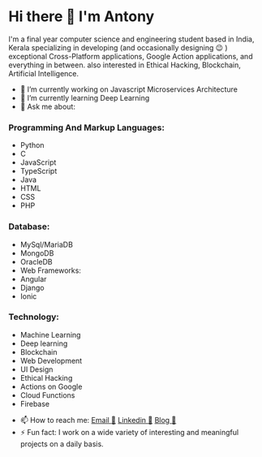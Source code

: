 # Hi there 👋 I'm Antony 
I'm a final year computer science and engineering student based in India, Kerala specializing in developing (and occasionally designing :wink: ) exceptional Cross-Platform applications, Google Action applications, and everything in between. also interested in Ethical Hacking, Blockchain, Artificial Intelligence.

- 🔭 I’m currently working on Javascript Microservices Architecture
- 🌱 I’m currently learning Deep Learning
- 💬 Ask me about: 
### Programming And Markup Languages: 
* Python
* C 
* JavaScript 
* TypeScript
* Java 
* HTML
* CSS
* PHP
### Database:
* MySql/MariaDB 
* MongoDB 
* OracleDB
* Web Frameworks:
* Angular 
* Django 
* Ionic
### Technology:
* Machine Learning 
* Deep learning
* Blockchain 
* Web Development 
* UI Design 
* Ethical Hacking
* Actions on Google
* Cloud Functions
* Firebase
- 📫 How to reach me: [Email :email:](mailto:antonyjm462@gmail.com) [Linkedin :link:](linkedin.com/in/antonyjmalakkaran) [Blog :newspaper:](blog.antonyjmalakkaran.codes)
- ⚡ Fun fact: I work on a wide variety of interesting and meaningful projects on a daily basis.
